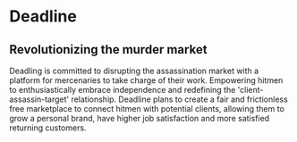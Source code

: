 # Deadline
## Revolutionizing the murder market

Deadling is committed to disrupting the assassination market with a platform for mercenaries to take charge of their work. Empowering hitmen to enthusiastically embrace independence and redefining the 'client-assassin-target' relationship. Deadline plans to create a fair and frictionless free marketplace to connect hitmen with potential clients, allowing them to grow a personal brand, have higher job satisfaction and more satisfied returning customers.
